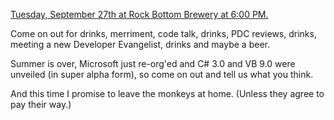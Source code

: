 [Tuesday, September 27th at Rock Bottom Brewery at 6:00
PM.](http://nerddinner.com/blogs/chicago/archive/2005/09/21/7689.aspx)

Come on out for drinks, merriment, code talk, drinks, PDC reviews,
drinks, meeting a new Developer Evangelist, drinks and maybe a beer.

Summer is over, Microsoft just re-org'ed and C\# 3.0 and VB 9.0 were
unveiled (in super alpha form), so come on out and tell us what you
think. 

And this time I promise to leave the monkeys at home. (Unless they agree
to pay their way.)
